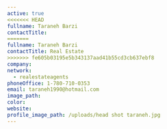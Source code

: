 ```yaml
---
active: true
<<<<<<< HEAD
fullname: Taraneh Barzi
contactTitle:
=======
fullname: Taraneh Barzi
contactTitle: Real Estate
>>>>>>> fe605b03195e5b343137aad41b55cd3cb637ebf8
company:
network:
  - realestateagents
phoneOffice: 1-780-710-0353
email: taraneh1990@hotmail.com
image_path:
color:
website:
profile_image_path: /uploads/head shot taraneh.jpg
---
```



